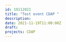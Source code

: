 ```yaml
---
id: 19112021
title: "Test event CDAP "
description: 
date: 2021-11-19T11:00:00Z
draft: 
projects: CDAP
---
```




